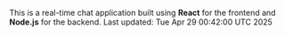 This is a real-time chat application built using **React** for the frontend and **Node.js** for the backend.
Last updated: Tue Apr 29 00:42:00 UTC 2025
